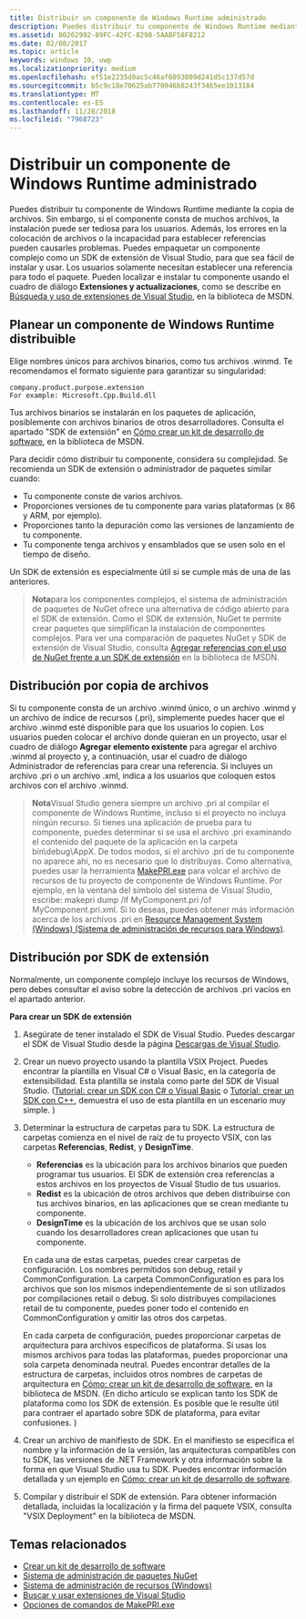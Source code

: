 ```yaml
---
title: Distribuir un componente de Windows Runtime administrado
description: Puedes distribuir tu componente de Windows Runtime mediante la copia de archivos.
ms.assetid: 80262992-89FC-42FC-8298-5AABF58F8212
ms.date: 02/08/2017
ms.topic: article
keywords: windows 10, uwp
ms.localizationpriority: medium
ms.openlocfilehash: ef51e2235d8ac5c46af6093809d241d5c137d57d
ms.sourcegitcommit: b5c9c18e70625ab770946b8243f3465ee1013184
ms.translationtype: MT
ms.contentlocale: es-ES
ms.lasthandoff: 11/28/2018
ms.locfileid: "7968723"
---
```

# <a name="distributing-a-managed-windows-runtime-component"></a>Distribuir un componente de Windows Runtime administrado



Puedes distribuir tu componente de Windows Runtime mediante la copia de archivos. Sin embargo, si el componente consta de muchos archivos, la instalación puede ser tediosa para los usuarios. Además, los errores en la colocación de archivos o la incapacidad para establecer referencias pueden causarles problemas. Puedes empaquetar un componente complejo como un SDK de extensión de Visual Studio, para que sea fácil de instalar y usar. Los usuarios solamente necesitan establecer una referencia para todo el paquete. Pueden localizar e instalar tu componente usando el cuadro de diálogo **Extensiones y actualizaciones**, como se describe en [Búsqueda y uso de extensiones de Visual Studio](https://msdn.microsoft.com/library/vstudio/dd293638.aspx), en la biblioteca de MSDN.

## <a name="planning-a-distributable-windows-runtime-component"></a>Planear un componente de Windows Runtime distribuible

Elige nombres únicos para archivos binarios, como tus archivos .winmd. Te recomendamos el formato siguiente para garantizar su singularidad:

``` syntax
company.product.purpose.extension
For example: Microsoft.Cpp.Build.dll
```

Tus archivos binarios se instalarán en los paquetes de aplicación, posiblemente con archivos binarios de otros desarrolladores. Consulta el apartado "SDK de extensión" en [Cómo crear un kit de desarrollo de software](https://msdn.microsoft.com/library/hh768146.aspx), en la biblioteca de MSDN.

Para decidir cómo distribuir tu componente, considera su complejidad. Se recomienda un SDK de extensión o administrador de paquetes similar cuando:

-   Tu componente conste de varios archivos.
-   Proporciones versiones de tu componente para varias plataformas (x 86 y ARM, por ejemplo).
-   Proporciones tanto la depuración como las versiones de lanzamiento de tu componente.
-   Tu componente tenga archivos y ensamblados que se usen solo en el tiempo de diseño.

Un SDK de extensión es especialmente útil si se cumple más de una de las anteriores.

> **Nota**para los componentes complejos, el sistema de administración de paquetes de NuGet ofrece una alternativa de código abierto para el SDK de extensión. Como el SDK de extensión, NuGet te permite crear paquetes que simplifican la instalación de componentes complejos. Para ver una comparación de paquetes NuGet y SDK de extensión de Visual Studio, consulta [Agregar referencias con el uso de NuGet frente a un SDK de extensión](https://msdn.microsoft.com/library/jj161096.aspx) en la biblioteca de MSDN.

## <a name="distribution-by-file-copy"></a>Distribución por copia de archivos

Si tu componente consta de un archivo .winmd único, o un archivo .winmd y un archivo de índice de recursos (.pri), simplemente puedes hacer que el archivo .winmd esté disponible para que los usuarios lo copien. Los usuarios pueden colocar el archivo donde quieran en un proyecto, usar el cuadro de diálogo **Agregar elemento existente** para agregar el archivo .winmd al proyecto y, a continuación, usar el cuadro de diálogo Administrador de referencias para crear una referencia. Si incluyes un archivo .pri o un archivo .xml, indica a los usuarios que coloquen estos archivos con el archivo .winmd.

> **Nota**Visual Studio genera siempre un archivo .pri al compilar el componente de Windows Runtime, incluso si el proyecto no incluya ningún recurso. Si tienes una aplicación de prueba para tu componente, puedes determinar si se usa el archivo .pri examinando el contenido del paquete de la aplicación en la carpeta bin\\debug\\AppX. De todos modos, si el archivo .pri de tu componente no aparece ahí, no es necesario que lo distribuyas. Como alternativa, puedes usar la herramienta [MakePRI.exe](https://msdn.microsoft.com/library/windows/apps/jj552945.aspx) para volcar el archivo de recursos de tu proyecto de componente de Windows Runtime. Por ejemplo, en la ventana del símbolo del sistema de Visual Studio, escribe: makepri dump /if MyComponent.pri /of MyComponent.pri.xml. Si lo deseas, puedes obtener más información acerca de los archivos .pri en [Resource Management System (Windows) (Sistema de administración de recursos para Windows)](https://msdn.microsoft.com/library/windows/apps/jj552947.aspx).

## <a name="distribution-by-extension-sdk"></a>Distribución por SDK de extensión

Normalmente, un componente complejo incluye los recursos de Windows, pero debes consultar el aviso sobre la detección de archivos .pri vacíos en el apartado anterior.

**Para crear un SDK de extensión**

1.  Asegúrate de tener instalado el SDK de Visual Studio. Puedes descargar el SDK de Visual Studio desde la página [Descargas de Visual Studio](https://www.visualstudio.com/downloads/download-visual-studio-vs).
2.  Crear un nuevo proyecto usando la plantilla VSIX Project. Puedes encontrar la plantilla en Visual C# o Visual Basic, en la categoría de extensibilidad. Esta plantilla se instala como parte del SDK de Visual Studio. ([Tutorial: crear un SDK con C# o Visual Basic](https://msdn.microsoft.com/library/jj127119.aspx) o [Tutorial: crear un SDK con C++](https://msdn.microsoft.com/library/jj127117.aspx), demuestra el uso de esta plantilla en un escenario muy simple. )
3.  Determinar la estructura de carpetas para tu SDK. La estructura de carpetas comienza en el nivel de raíz de tu proyecto VSIX, con las carpetas **Referencias**, **Redist**, y **DesignTime**.

    -   **Referencias** es la ubicación para los archivos binarios que pueden programar tus usuarios. El SDK de extensión crea referencias a estos archivos en los proyectos de Visual Studio de tus usuarios.
    -   **Redist** es la ubicación de otros archivos que deben distribuirse con tus archivos binarios, en las aplicaciones que se crean mediante tu componente.
    -   **DesignTime** es la ubicación de los archivos que se usan solo cuando los desarrolladores crean aplicaciones que usan tu componente.

    En cada una de estas carpetas, puedes crear carpetas de configuración. Los nombres permitidos son debug, retail y CommonConfiguration. La carpeta CommonConfiguration es para los archivos que son los mismos independientemente de si son utilizados por compilaciones retail o debug. Si solo distribuyes compilaciones retail de tu componente, puedes poner todo el contenido en CommonConfiguration y omitir las otros dos carpetas.

    En cada carpeta de configuración, puedes proporcionar carpetas de arquitectura para archivos específicos de plataforma. Si usas los mismos archivos para todas las plataformas, puedes proporcionar una sola carpeta denominada neutral. Puedes encontrar detalles de la estructura de carpetas, incluidos otros nombres de carpetas de arquitectura en [Cómo: crear un kit de desarrollo de software](https://msdn.microsoft.com/library/hh768146.aspx), en la biblioteca de MSDN. (En dicho artículo se explican tanto los SDK de plataforma como los SDK de extensión. Es posible que le resulte útil para contraer el apartado sobre SDK de plataforma, para evitar confusiones. )

4.  Crear un archivo de manifiesto de SDK. En el manifiesto se especifica el nombre y la información de la versión, las arquitecturas compatibles con tu SDK, las versiones de .NET Framework y otra información sobre la forma en que Visual Studio usa tu SDK. Puedes encontrar información detallada y un ejemplo en [Cómo: crear un kit de desarrollo de software](https://msdn.microsoft.com/library/hh768146.aspx).
5.  Compilar y distribuir el SDK de extensión. Para obtener información detallada, incluidas la localización y la firma del paquete VSIX, consulta "VSIX Deployment" en la biblioteca de MSDN.

## <a name="related-topics"></a>Temas relacionados

* [Crear un kit de desarrollo de software](https://msdn.microsoft.com/library/hh768146.aspx)
* [Sistema de administración de paquetes NuGet](https://github.com/NuGet/Home)
* [Sistema de administración de recursos (Windows)](https://msdn.microsoft.com/library/windows/apps/jj552947.aspx)
* [Buscar y usar extensiones de Visual Studio](https://msdn.microsoft.com/library/dd293638.aspx)
* [Opciones de comandos de MakePRI.exe](https://msdn.microsoft.com/library/windows/apps/jj552945.aspx)
